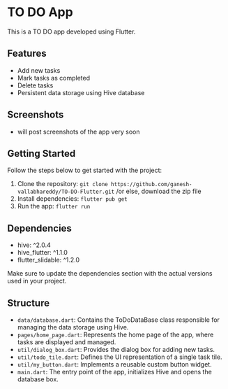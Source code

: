 # TO DO App

This is a TO DO app developed using Flutter.

## Features

- Add new tasks
- Mark tasks as completed
- Delete tasks
- Persistent data storage using Hive database

## Screenshots

- will post screenshots of the app very soon

## Getting Started

Follow the steps below to get started with the project:

1. Clone the repository: `git clone https://github.com/ganesh-vallabhareddy/TO-DO-Flutter.git` /or else, download the zip file
2. Install dependencies: `flutter pub get`
3. Run the app: `flutter run`

## Dependencies

- hive: ^2.0.4
- hive_flutter: ^1.1.0
- flutter_slidable: ^1.2.0

Make sure to update the dependencies section with the actual versions used in your project.

## Structure

- `data/database.dart`: Contains the ToDoDataBase class responsible for managing the data storage using Hive.
- `pages/home_page.dart`: Represents the home page of the app, where tasks are displayed and managed.
- `util/dialog_box.dart`: Provides the dialog box for adding new tasks.
- `util/todo_tile.dart`: Defines the UI representation of a single task tile.
- `util/my_button.dart`: Implements a reusable custom button widget.
- `main.dart`: The entry point of the app, initializes Hive and opens the database box.




